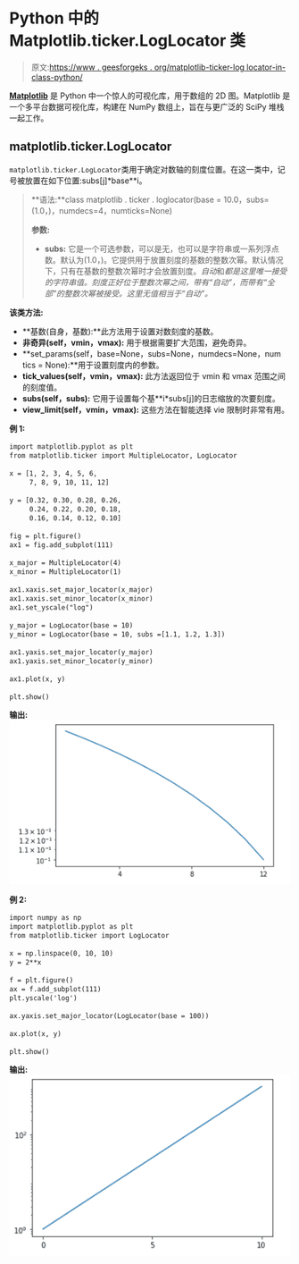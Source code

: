 # Python 中的 Matplotlib.ticker.LogLocator 类

> 原文:[https://www . geesforgeks . org/matplotlib-ticker-log locator-in-class-python/](https://www.geeksforgeeks.org/matplotlib-ticker-loglocator-class-in-python/)

**[Matplotlib](https://www.geeksforgeeks.org/python-matplotlib-an-overview/)** 是 Python 中一个惊人的可视化库，用于数组的 2D 图。Matplotlib 是一个多平台数据可视化库，构建在 NumPy 数组上，旨在与更广泛的 SciPy 堆栈一起工作。

## matplotlib.ticker.LogLocator

`matplotlib.ticker.LogLocator`类用于确定对数轴的刻度位置。在这一类中，记号被放置在如下位置:subs[j]*base**i。

> **语法:**class matplotlib . ticker . loglocator(base = 10.0，subs=(1.0，)，numdecs=4，numticks=None)
> 
> **参数:**
> 
> *   **subs:** 它是一个可选参数，可以是无，也可以是字符串或一系列浮点数。默认为(1.0，)。它提供用于放置刻度的基数的整数次幂。默认情况下，只有在基数的整数次幂时才会放置刻度。*自动*和*都是这里唯一接受的字符串值。刻度正好位于整数次幂之间，带有“自动”，而带有“全部”的整数次幂被接受。这里无值相当于“自动”。*

**该类方法:**

*   **基数(自身，基数):**此方法用于设置对数刻度的基数。
*   **非奇异(self，vmin，vmax):** 用于根据需要扩大范围，避免奇异。
*   **set_params(self，base=None，subs=None，numdecs=None，num tics = None):**用于设置刻度内的参数。
*   **tick_values(self，vmin，vmax):** 此方法返回位于 vmin 和 vmax 范围之间的刻度值。
*   **subs(self，subs):** 它用于设置每个基**i*subs[j]的日志缩放的次要刻度。
*   **view_limit(self，vmin，vmax):** 这些方法在智能选择 vie 限制时非常有用。

**例 1:**

```
import matplotlib.pyplot as plt
from matplotlib.ticker import MultipleLocator, LogLocator

x = [1, 2, 3, 4, 5, 6,
     7, 8, 9, 10, 11, 12]

y = [0.32, 0.30, 0.28, 0.26,
     0.24, 0.22, 0.20, 0.18,
     0.16, 0.14, 0.12, 0.10]

fig = plt.figure()
ax1 = fig.add_subplot(111)

x_major = MultipleLocator(4)
x_minor = MultipleLocator(1)

ax1.xaxis.set_major_locator(x_major)
ax1.xaxis.set_minor_locator(x_minor)
ax1.set_yscale("log")

y_major = LogLocator(base = 10)
y_minor = LogLocator(base = 10, subs =[1.1, 1.2, 1.3])

ax1.yaxis.set_major_locator(y_major)
ax1.yaxis.set_minor_locator(y_minor)

ax1.plot(x, y)

plt.show()
```

**输出:**
![](img/930bd697500954fc98ed3bad5d542622.png)

**例 2:**

```
import numpy as np
import matplotlib.pyplot as plt
from matplotlib.ticker import LogLocator

x = np.linspace(0, 10, 10)
y = 2**x

f = plt.figure()
ax = f.add_subplot(111)
plt.yscale('log')

ax.yaxis.set_major_locator(LogLocator(base = 100))

ax.plot(x, y)

plt.show()
```

**输出:**
![](img/94bbe8553e7b975e5a7bfbdf244c58b4.png)